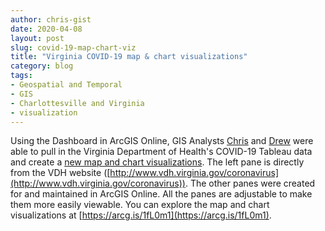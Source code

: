 ```yaml
---
author: chris-gist
date: 2020-04-08
layout: post
slug: covid-19-map-chart-viz
title: "Virginia COVID-19 map & chart visualizations"
category: blog
tags:
- Geospatial and Temporal
- GIS
- Charlottesville and Virginia
- visualization
---
```

Using the Dashboard in ArcGIS Online, GIS Analysts [Chris](/people/chris-gist) and [Drew](/people/drew-macqueen) were able to pull in the Virginia Department of Health's COVID-19 Tableau data and create a [new map and chart visualizations](https://arcg.is/1fL0m1). The left pane is directly from the VDH website ([http://www.vdh.virginia.gov/coronavirus](http://www.vdh.virginia.gov/coronavirus)). The other panes were created for and maintained in ArcGIS Online. All the panes are adjustable to make them more easily viewable. You can explore the map and chart visualizations at [https://arcg.is/1fL0m1](https://arcg.is/1fL0m1).
